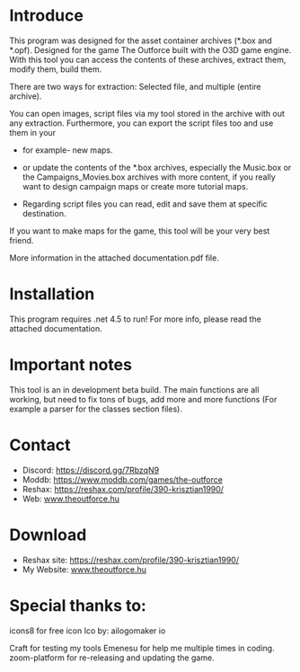Introduce
=
This program was designed for the asset container archives (*.box and *.opf).
Designed for the game The Outforce built with the O3D game engine.
With this tool you can access the contents of these archives, extract them, modify
them, build them.

There are two ways for extraction: Selected file, and multiple (entire archive).

You can open images, script files via my tool stored in the archive with out any
extraction. Furthermore, you can export the script files too and use them in your
- for example- new maps.
- or update the contents of the *.box archives, especially the Music.box or the
Campaigns_Movies.box archives with more content, if you really want to design
campaign maps or create more tutorial maps.

- Regarding script files you can read, edit and save them at specific destination.

If you want to make maps for the game, this tool will be your very best friend.

More information in the attached documentation.pdf file.

Installation
=
This program requires .net 4.5 to run!
For more info, please read the attached documentation.

Important notes
=
This tool is an in development beta build. The main functions are all working,
but need to fix tons of bugs, add more and more functions (For example a parser 
for the classes section files).

Contact
=
- Discord:  https://discord.gg/7RbzqN9
- Moddb:    https://www.moddb.com/games/the-outforce
- Reshax:   https://reshax.com/profile/390-krisztian1990/
- Web:      www.theoutforce.hu

Download
=
- Reshax site:  https://reshax.com/profile/390-krisztian1990/
- My Website: www.theoutforce.hu

Special thanks to:
=
icons8 for free icon
Ico by: ailogomaker io

Craft for testing my tools
Emenesu for help me multiple times in coding.
zoom-platform for re-releasing and updating the game.
